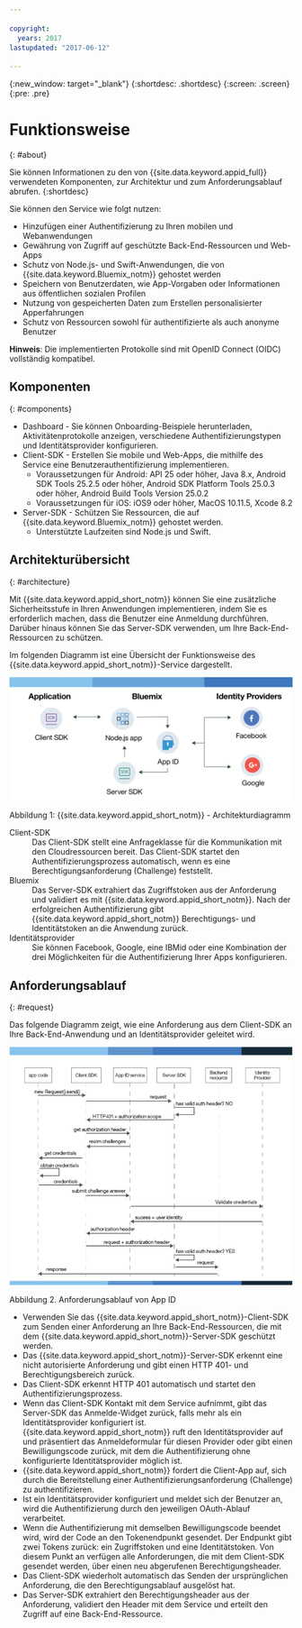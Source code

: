 ```yaml
---

copyright:
  years: 2017
lastupdated: "2017-06-12"

---
```


{:new_window: target="_blank"}
{:shortdesc: .shortdesc}
{:screen: .screen}
{:pre: .pre}


# Funktionsweise
{: #about}

Sie können Informationen zu den von {{site.data.keyword.appid_full}} verwendeten Komponenten, zur Architektur und zum Anforderungsablauf abrufen.
{:shortdesc}


Sie können den Service wie folgt nutzen:

* Hinzufügen einer Authentifizierung zu Ihren mobilen und Webanwendungen
* Gewährung von Zugriff auf geschützte Back-End-Ressourcen und Web-Apps
* Schutz von Node.js- und Swift-Anwendungen, die von {{site.data.keyword.Bluemix_notm}} gehostet werden
* Speichern von Benutzerdaten, wie App-Vorgaben oder Informationen aus öffentlichen sozialen Profilen
* Nutzung von gespeicherten Daten zum Erstellen personalisierter Apperfahrungen
* Schutz von Ressourcen sowohl für authentifizierte als auch anonyme Benutzer

**Hinweis**: Die implementierten Protokolle sind mit OpenID Connect (OIDC) vollständig kompatibel.


## Komponenten
{: #components}

* Dashboard - Sie können Onboarding-Beispiele herunterladen, Aktivitätenprotokolle anzeigen, verschiedene Authentifizierungstypen und Identitätsprovider konfigurieren.
* Client-SDK - Erstellen Sie mobile und Web-Apps, die mithilfe des Service eine Benutzerauthentifizierung implementieren.
    * Voraussetzungen für Android: API 25 oder höher, Java 8.x, Android SDK Tools 25.2.5 oder höher, Android SDK Platform Tools 25.0.3 oder höher, Android Build Tools Version 25.0.2
    * Voraussetzungen für iOS: iOS9 oder höher, MacOS 10.11.5, Xcode 8.2
* Server-SDK - Schützen Sie Ressourcen, die auf {{site.data.keyword.Bluemix_notm}} gehostet werden.
    * Unterstützte Laufzeiten sind Node.js und Swift.

## Architekturübersicht
{: #architecture}

Mit {{site.data.keyword.appid_short_notm}} können Sie eine zusätzliche Sicherheitsstufe in Ihren Anwendungen implementieren, indem Sie es erforderlich machen, dass die Benutzer eine Anmeldung durchführen. Darüber hinaus können Sie das Server-SDK verwenden, um Ihre Back-End-Ressourcen zu schützen. 

Im folgenden Diagramm ist eine Übersicht der Funktionsweise des {{site.data.keyword.appid_short_notm}}-Service dargestellt. 

![{{site.data.keyword.appid_short_notm}}-Architekturdiagramm](/images/appid_architecture2.png)

Abbildung 1: {{site.data.keyword.appid_short_notm}} - Architekturdiagramm

<dl>
  <dt> Client-SDK</dt>
    <dd> Das Client-SDK stellt eine Anfrageklasse für die Kommunikation mit den Cloudressourcen bereit. Das Client-SDK startet den Authentifizierungsprozess automatisch, wenn es eine Berechtigungsanforderung (Challenge) feststellt. </dd>
  <dt> Bluemix</dt>
    <dd>  Das Server-SDK extrahiert das Zugriffstoken aus der Anforderung und validiert es mit {{site.data.keyword.appid_short_notm}}.
Nach der erfolgreichen Authentifizierung gibt {{site.data.keyword.appid_short_notm}} Berechtigungs- und Identitätstoken an die Anwendung zurück. </dd>
  <dt> Identitätsprovider</dt>
    <dd> Sie können Facebook, Google, eine IBMid oder eine Kombination der drei Möglichkeiten für die Authentifizierung Ihrer Apps konfigurieren. </dd>
</dl>


## Anforderungsablauf
{: #request}

Das folgende Diagramm zeigt, wie eine Anforderung aus dem Client-SDK an Ihre Back-End-Anwendung und an Identitätsprovider geleitet wird.

![{{site.data.keyword.appid_short_notm}}-Anforderungsablauf](/images/appidflow.png)

Abbildung 2. Anforderungsablauf von App ID

* Verwenden Sie das {{site.data.keyword.appid_short_notm}}-Client-SDK zum Senden einer Anforderung an Ihre Back-End-Ressourcen, die mit dem {{site.data.keyword.appid_short_notm}}-Server-SDK geschützt werden.
* Das {{site.data.keyword.appid_short_notm}}-Server-SDK erkennt eine nicht autorisierte Anforderung und gibt einen HTTP 401- und Berechtigungsbereich zurück.
* Das Client-SDK erkennt HTTP 401 automatisch und startet den Authentifizierungsprozess.
* Wenn das Client-SDK Kontakt mit dem Service aufnimmt, gibt das Server-SDK das Anmelde-Widget zurück, falls mehr als ein Identitätsprovider konfiguriert ist. {{site.data.keyword.appid_short_notm}} ruft den Identitätsprovider auf und präsentiert das Anmeldeformular für diesen Provider oder gibt einen Bewilligungscode zurück, mit dem die Authentifizierung ohne konfigurierte Identitätsprovider möglich ist.
* {{site.data.keyword.appid_short_notm}} fordert die Client-App auf, sich durch die Bereitstellung einer Authentifizierungsanforderung (Challenge) zu authentifizieren.
* Ist ein Identitätsprovider konfiguriert und meldet sich der Benutzer an, wird die Authentifizierung durch den jeweiligen OAuth-Ablauf verarbeitet. 
* Wenn die Authentifizierung mit demselben Bewilligungscode beendet wird, wird der Code an den Tokenendpunkt gesendet. Der Endpunkt gibt zwei Tokens zurück: ein Zugriffstoken und eine Identitätstoken. Von diesem Punkt an verfügen alle Anforderungen, die mit dem Client-SDK gesendet werden, über einen neu abgerufenen Berechtigungsheader. 
* Das Client-SDK wiederholt automatisch das Senden der ursprünglichen Anforderung, die den Berechtigungsablauf ausgelöst hat.
* Das Server-SDK extrahiert den Berechtigungsheader aus der Anforderung, validiert den Header mit dem Service und erteilt den Zugriff auf eine Back-End-Ressource.
